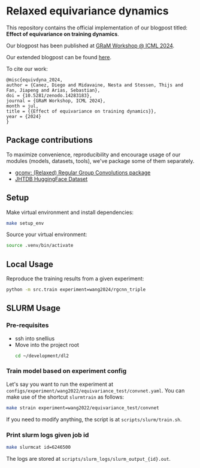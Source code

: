 # Relaxed equivariance dynamics

This repository contains the official implementation of our blogpost titled: **Effect of equivariance on training dynamics**.

Our blogpost has been published at [GRaM Workshop @ ICML 2024](https://gram-blogposts.github.io/blog/2024/relaxed-equivariance/).

Our extended blogpost can be found [here](blogpost.md).

To cite our work:

```
@misc{equivdyna_2024,
author = {Canez, Diego and Midavaine, Nesta and Stessen, Thijs and Fan, Jiapeng and Arias, Sebastian},
doi = {10.5281/zenodo.14283183},
journal = {GRaM Workshop, ICML 2024},
month = jul,
title = {{Effect of equivariance on training dynamics}},
year = {2024}
}
```

## Package contributions

To maximize convenience, reproducibility and encourage usage of our modules (models, datasets, tools), we've package some of them separately.


- [gconv: (Relaxed) Regular Group Convolutions package](https://github.com/dgcnz/gconv)
- [JHTDB HuggingFace Dataset](https://huggingface.co/datasets/dl2-g32/jhtdb)

## Setup 

Make virtual environment and install dependencies:
```sh
make setup_env
```

Source your virtual environment:
```sh
source .venv/bin/activate
```

## Local Usage

Reproduce the training results from a given experiment:

```sh
python -m src.train experiment=wang2024/rgcnn_triple
```

## SLURM Usage

### Pre-requisites
- ssh into snellius
- Move into the project root
    ```sh
    cd ~/development/dl2
    ```

### Train model based on experiment config

Let's say you want to run the experiment at `configs/experiment/wang2022/equivariance_test/convnet.yaml`. You can make use of the shortcut `slurmtrain` as follows:

```sh
make strain experiment=wang2022/equivariance_test/convnet
```

If you need to modify anything, the script is at `scripts/slurm/train.sh`.

### Print slurm logs given job id

```sh
make slurmcat id=6246500
```

The logs are stored at `scripts/slurm_logs/slurm_output_{id}.out`.
